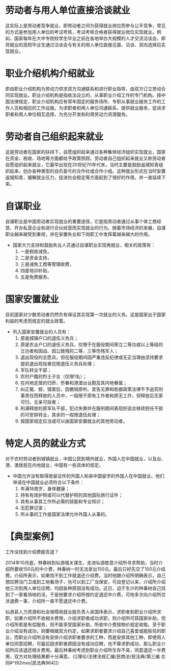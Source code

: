 # 劳动者与用人单位直接洽谈就业
这实际上是劳动者竞争就业，即劳动者之间为获得就业岗位而参与公平竞争，常见的方式是参加用人单位的考试考核，考试考核合格者获得就业岗位实现就业。例如，国家每年在大中专院校学生毕业之前在各地举办大规模的人才交流洽谈会，即将就业的高校毕业生通过洽谈会与有关的用人单位直接见面、洽谈、双向选择后实现就业。
# 职业介绍机构介绍就业
即由职业介绍机构为劳动力供求双方沟通联系和进行职业指导，由双方订立劳动合同实现就业。职业介绍机构是指依法设立的、从事职业介绍工作的专门机构。按中国法律规定，职业介绍机构应有常年固定的服务场所、专职从事就业服务工作的工作人员和相应的工作设施，为求职者和用人单位沟通联系，提供就业服务，促进求职者和用人单位相互选择，为充分开发和利用劳动力资源服务。
# 劳动者自己组织起来就业
这是劳动者在国家的扶持下，自愿组织起来通过各种集体经济组织实现就业，国家在资金、税收、场地等方面都给予政策照顾。劳动者自己组织起来就业又称劳动者自愿组织起来就业，它最早出现在20世纪70年代末，当时主要是鼓励返城知青组织起来，创办各种类型的自负盈亏的合作社或合作小组。这种就业形式在当时安置返城知青，缓解就业压力，促进社会稳定等方面起到了很好的作用，并一直延续下来。
# 自谋职业
自谋职业是中国劳动者实现就业的重要途径，它是指劳动者通过从事个体工商经营、开办私营企业和进行合伙经营而实现就业的行为。随着市场经济的发展，自谋职业越来越受到重视，并在安置失业和下岗职工中发挥着越来越大的作用。

- 国家大力支持和鼓励失业人员通过自谋职业实现再就业，相关的政策有：
	1. 一是税收减免，
	2. 二是资金支持，
	3. 三是减免工商等管理收费，
	4. 四是培训补贴，
	5. 五是免费服务。
# 国家安置就业
目前国家对少数劳动者仍然负有保证其实现第一次就业的义务。这是国家出于国家利益的考虑而规定的就业政策。

- 列入国家安置就业的人员有：
	1. 原是城镇户口的退伍义务兵；
	2. 原是农业户口的退伍义务兵，仅限于在服役期间荣立二等功或以上等级的立功者和因战、因公致残的二等、三等伤残军人；
	3. 退出现役的志愿兵，但在服役期间因严重违反纪律或无正当理由坚持要求提前退出现役者应按退伍义务兵处理；
	4. 军队转业干部；
	5. 农村户籍的烈士子女（仅限1名）；
	6. 在内地定居的归侨、侨眷和港澳台台胞及其内地眷属；
	7. 纠正冤、假、错案后，因撤销原判、宣告无罪和依据政策法律不予追究刑事责任而释放的人员中，一般限于原有工作者和原无工作，但释放后无家可归、无亲可投者；
	8. 刑满释放的原军队干部，犯过失罪并在服刑期间表现好适合继续担任干部的可安排转业，其余的一般按退伍处理；
	9. 按国家规定应当或可以由国家安置就业的其他劳动者。
# 特定人员的就业方式
对于农村劳动者到城镇就业，中国公民到境外就业，外国人在中国就业，以及台、港、澳居民在内地就业，中国有一些具体的规定。

- 中国允许没有取得居留证件的外国人和来中国留学的外国人在中国就业。他们申请在中国就业必须符合以下条件：
	1. 年满18周岁，身体健康；
	2. 持有有效护照或可以代替护照的其他国际旅行证件；
	3. 具有从事其工作所必需的技能和专业知识；
	4. 无犯罪记录；
	5. 所从事的工作是国家法律允许外国人从事的。
# 【典型案例】
工作没找到介绍费能否退？

2014年10月底，林春树到仙游城关谋生，走进仙游胜意介绍所寻求帮助，当时介绍所要收150元的中介费，林春树一时无法拿出150元，最后只好先交了100元介绍费。介绍所表示，如果找不到工作就退还介绍费。当时他跟介绍所明确表示，自己想应聘当门卫或到工地看场子，也可以到工厂当保安，可自登记以来，介绍所介绍他三次到用人单位应聘，均因各种原因没有成功。近日，迫于生计的林春树自己找到了一家看场地的活，于是他要求介绍所按约定退还中介费，可他多次向介绍所交涉退费一事，介绍所一直不愿退还中介费。

仙游县人力资源和社会保障局就业股负责人吴国伟表示，求职者到职业介绍所求职，如果介绍所不收相关费用，介绍求职者成功求职，则介绍所可获国家补助。但介绍所若是有偿服务，则不能享受国家补助，所收中介费按物价规定收取。至于职业介绍没有成功，则要根据双方约定，如果求职者要求介绍自己喜爱或能胜任的职业，而职业介绍所没有安排介绍求职者要求的工种，而是安排其他工种，即使用人单位同意招聘，可最后因求职者原因没有成功应聘，也不算求职成功，那么职业介绍所应该退还相关费用。最后林春树考虑到职业介绍所生存不易，同意退还一半费用，双方对处理结果都十分满意。（[[理论/法律法规汇编/民商法/民法典/第三编 合同#^t92mxo|民法典964]]）